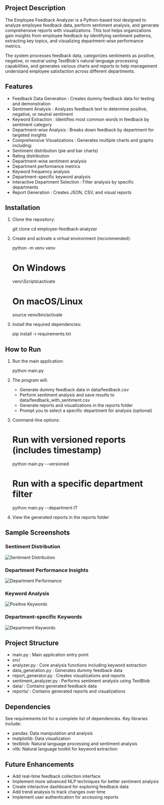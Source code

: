 
## Project Description

The Employee Feedback Analyzer is a Python-based tool designed to analyze employee feedback data, perform sentiment analysis, and generate comprehensive reports with visualizations. This tool helps organizations gain insights from employee feedback by identifying sentiment patterns, extracting key topics, and visualizing department-wise performance metrics.

The system processes feedback data, categorizes sentiments as positive, negative, or neutral using TextBlob's natural language processing capabilities, and generates various charts and reports to help management understand employee satisfaction across different departments.

## Features

-   Feedback Data Generation  : Creates dummy feedback data for testing and demonstration
-   Sentiment Analysis  : Analyzes feedback text to determine positive, negative, or neutral sentiment
-   Keyword Extraction  : Identifies most common words in feedback by sentiment category
-   Department-wise Analysis  : Breaks down feedback by department for targeted insights
-   Comprehensive Visualizations  : Generates multiple charts and graphs including:
  - Sentiment distribution (pie and bar charts)
  - Rating distribution
  - Department-wise sentiment analysis
  - Department performance metrics
  - Keyword frequency analysis
  - Department-specific keyword analysis
  - Interactive Department Selection  : Filter analysis by specific departments
  - Report Generation  : Creates JSON, CSV, and visual reports

## Installation

1. Clone the repository:
      
   git clone <repository-url>
   cd employee-feedback-analyzer
      

2. Create and activate a virtual environment (recommended):
      
   python -m venv venv
   # On Windows
   venv\Scripts\activate
   # On macOS/Linux
   source venv/bin/activate
      

3. Install the required dependencies:
      
   pip install -r requirements.txt
      

## How to Run

1. Run the main application:
      
   python main.py
      

2. The program will:
   - Generate dummy feedback data in  data/feedback.csv 
   - Perform sentiment analysis and save results to  data/feedback_with_sentiment.csv 
   - Generate reports and visualizations in the  reports  folder
   - Prompt you to select a specific department for analysis (optional)

3. Command-line options:
      
   # Run with versioned reports (includes timestamp)
   python main.py --versioned
   
   # Run with a specific department filter
   python main.py --department IT
      

4. View the generated reports in the  reports  folder

## Sample Screenshots

### Sentiment Distribution
![Sentiment Distribution](reports/sentiment_distribution.png)

### Department Performance Insights
![Department Performance](reports/department_performance_insights.png)

### Keyword Analysis
![Positive Keywords](reports/positive_keywords.png)

### Department-specific Keywords
![Department Keywords](reports/IT_keywords.png)

## Project Structure

-  main.py : Main application entry point
-  src/ 
  -  analyzer.py : Core analysis functions including keyword extraction
  -  data_generation.py : Generates dummy feedback data
  -  report_generator.py : Creates visualizations and reports
  -  sentiment_analyzer.py : Performs sentiment analysis using TextBlob
-  data/ : Contains generated feedback data
-  reports/ : Contains generated reports and visualizations

## Dependencies

See  requirements.txt  for a complete list of dependencies. Key libraries include:

- pandas: Data manipulation and analysis
- matplotlib: Data visualization
- textblob: Natural language processing and sentiment analysis
- nltk: Natural language toolkit for keyword extraction

## Future Enhancements

- Add real-time feedback collection interface
- Implement more advanced NLP techniques for better sentiment analysis
- Create interactive dashboard for exploring feedback data
- Add trend analysis to track changes over time
- Implement user authentication for accessing reports